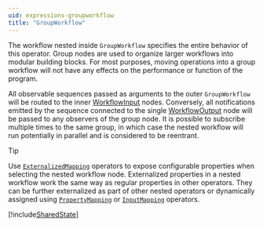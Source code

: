 ```yaml
---
uid: expressions-groupworkflow
title: "GroupWorkflow"
---
```


The workflow nested inside `GroupWorkflow` specifies the entire behavior of this operator. Group nodes are used to organize larger workflows into modular building blocks. For most purposes, moving operations into a group workflow will not have any effects on the performance or function of the program.

All observable sequences passed as arguments to the outer `GroupWorkflow` will be routed to the inner [WorkflowInput](xref:Bonsai.Expressions.WorkflowInputBuilder) nodes. Conversely, all notifications emitted by the sequence connected to the single [WorkflowOutput](xref:Bonsai.Expressions.WorkflowOutputBuilder) node will be passed to any observers of the group node. It is possible to subscribe multiple times to the same group, in which case the nested workflow will run potentially in parallel and is considered to be reentrant.

> [!Tip]
> Use [`ExternalizedMapping`](xref:Bonsai.Expressions.ExternalizedMappingBuilder) operators to expose configurable properties when selecting the nested workflow node. Externalized properties in a nested workflow work the same way as regular properties in other operators. They can be further externalized as part of other nested operators or dynamically assigned using [`PropertyMapping`](xref:Bonsai.Expressions.PropertyMappingBuilder) or [`InputMapping`](xref:Bonsai.Expressions.InputMappingBuilder) operators.

[!include[SharedState](~/articles/expressions-sharedstate.md)]
